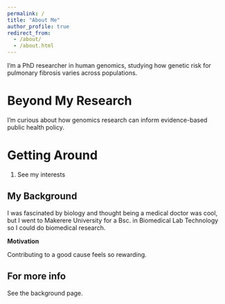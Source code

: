 ```yaml
---
permalink: /
title: "About Me"
author_profile: true
redirect_from: 
  - /about/
  - /about.html
---
```


I’m a PhD researcher in human genomics, studying how genetic risk for pulmonary fibrosis varies across populations.

Beyond My Research
======
I’m curious about how genomics research can inform evidence-based public health policy.

Getting Around
======
1. See my interests

My Background
------
I was fascinated by biology and thought being a medical doctor was cool, but I went to Makerere University for a Bsc. in Biomedical Lab Technology so I could do biomedical research.

**Motivation**

Contributing to a good cause feels so rewarding.

For more info
------
See the background page.


